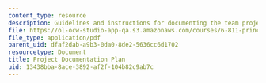 ```yaml
---
content_type: resource
description: Guidelines and instructions for documenting the team project of the course.
file: https://ol-ocw-studio-app-qa.s3.amazonaws.com/courses/6-811-principles-and-practice-of-assistive-technology-fall-2014/13438bba8ace3892af2f104b82c9ab7c_MIT6_811F14_ProjectDocum.pdf
file_type: application/pdf
parent_uid: dfaf2dab-a9b3-0da0-8de2-5636cc6d1702
resourcetype: Document
title: Project Documentation Plan
uid: 13438bba-8ace-3892-af2f-104b82c9ab7c
---
```

